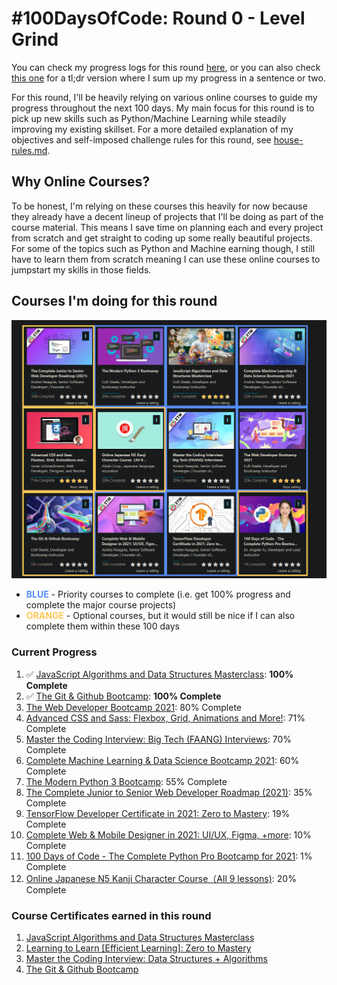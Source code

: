 # #100DaysOfCode: Round 0 - Level Grind

You can check my progress logs for this round [here](./log.md), or you can also check [this one](./log-tldr.md) for a tl;dr version where I sum up my progress in a sentence or two.

For this round, I'll be heavily relying on various online courses to guide my progress throughout the next 100 days. My main focus for this round is to pick up new skills such as Python/Machine Learning while steadily improving my existing skillset. For a more detailed explanation of my objectives and self-imposed challenge rules for this round, see [house-rules.md](./house-rules.md).

## Why Online Courses?

To be honest, I'm relying on these courses this heavily for now because they already have a decent lineup of projects that I'll be doing as part of the course material. This means I save time on planning each and every project from scratch and get straight to coding up some really beautiful projects. For some of the topics such as Python and Machine earning though, I still have to learn them from scratch meaning I can use these online courses to jumpstart my skills in those fields.

## Courses I'm doing for this round

![](./img/initial-progress.png)

- **<span style="color:#588dfd">BLUE</span>** - Priority courses to complete (i.e. get 100% progress and complete the major course projects)
- **<span style="color:#fdc757">ORANGE</span>** - Optional courses, but it would still be nice if I can also complete them within these 100 days

### Current Progress

1.  ✅ [JavaScript Algorithms and Data Structures Masterclass](https://www.udemy.com/course/js-algorithms-and-data-structures-masterclass/): **100% Complete**
2.  ✅ [The Git & Github Bootcamp](https://www.udemy.com/course/git-and-github-bootcamp/): **100% Complete**
3.  [The Web Developer Bootcamp 2021](https://www.udemy.com/course/the-web-developer-bootcamp/): 80% Complete
4.  [Advanced CSS and Sass: Flexbox, Grid, Animations and More!](https://www.udemy.com/course/advanced-css-and-sass/): 71% Complete
5.  [Master the Coding Interview: Big Tech (FAANG) Interviews](https://www.udemy.com/course/master-the-coding-interview-big-tech-faang-interviews/): 70% Complete
6.  [Complete Machine Learning & Data Science Bootcamp 2021](https://www.udemy.com/course/complete-machine-learning-and-data-science-zero-to-mastery/): 60% Complete
7.  [The Modern Python 3 Bootcamp](https://www.udemy.com/course/the-modern-python3-bootcamp/): 55% Complete
8.  [The Complete Junior to Senior Web Developer Roadmap (2021)](https://www.udemy.com/course/the-complete-junior-to-senior-web-developer-roadmap/): 35% Complete
9.  [TensorFlow Developer Certificate in 2021: Zero to Mastery](https://www.udemy.com/course/tensorflow-developer-certificate-machine-learning-zero-to-mastery/): 19% Complete
10. [Complete Web & Mobile Designer in 2021: UI/UX, Figma, +more](https://www.udemy.com/course/complete-web-designer-mobile-designer-zero-to-mastery/): 10% Complete
11. [100 Days of Code - The Complete Python Pro Bootcamp for 2021](https://www.udemy.com/course/100-days-of-code/): 1% Complete
12. [Online Japanese N5 Kanji Character Course（All 9 lessons)](https://www.udemy.com/course/online-japanese-kanji-character-course/): 20% Complete

### Course Certificates earned in this round

1. [JavaScript Algorithms and Data Structures Masterclass](https://www.udemy.com/certificate/UC-fc91917f-b187-47fb-8b60-7329da6777a7/)
2. [Learning to Learn [Efficient Learning]: Zero to Mastery](https://www.udemy.com/certificate/UC-93fe6776-013f-4f2e-b03c-32c39cbc35a3/)
3. [Master the Coding Interview: Data Structures + Algorithms](https://www.udemy.com/certificate/UC-5b058aca-ee22-4e5f-acde-8eb356433242/)
4. [The Git & Github Bootcamp](https://www.udemy.com/certificate/UC-5d7a5381-30be-43b2-b6ac-59ca4867e999/)
